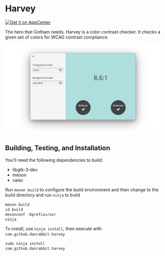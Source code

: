# Harvey
[![Get it on AppCenter](https://appcenter.elementary.io/badge.svg)](https://appcenter.elementary.io/com.github.danrabbit.harvey)

The hero that Gotham needs. Harvey is a color contrast checker. It checks a given set of colors for WCAG contrast compliance.

![Harvey Screenshot](data/screenshot.png?raw=true)

## Building, Testing, and Installation


You'll need the following dependencies to build:
* libgtk-3-dev
* meson
* valac

Run `meson build` to configure the build environment and then change to the build directory and run `ninja` to build

    meson build
    cd build
    mesonconf -Dprefix=/usr
    ninja

To install, use `ninja install`, then execute with `com.github.danrabbit.harvey`

    sudo ninja install
    com.github.danrabbit.harvey
